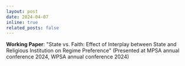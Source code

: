 ```yaml
---
layout: post
date: 2024-04-07
inline: true
related_posts: false
---
```


**Working Paper**: "State vs. Faith: Effect of Interplay between State and Religious Institution on Regime Preference" (Presented at MPSA annual conference 2024, WPSA annual conference 2024)
